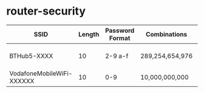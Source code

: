 # router-security

|SSID|Length|Password Format|Combinations|Time|Model|Chipset|Admin IP|
|----|------|---------------|------------|----|------------|-----|--------|
|BTHub5-XXXX|10|2-9 a-f|289,254,654,976|3 wks|Hub 5 Type B|Broadcom|192.168.1.254|
|VodafoneMobileWiFi-XXXXXX|10|0-9|10,000,000,000|17 hrs|R216||192.168.0.1 or vodafone.wifi|
